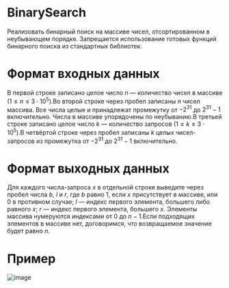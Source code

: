 # BinarySearch
Реализовать бинарный поиск на массиве чисел, отсортированном в неубывающем порядке.
Запрещается использование готовых функций бинарного поиска из стандартных библиотек.

# Формат входных данных
В первой строке записано целое число $n$ — количество чисел в массиве ($1 \leqslant n \leqslant 3 \cdot 10^5$).Во второй строке через пробел записаны $n$ чисел массива. Все числа целые и принадлежат промежутку от $-2^{31}$ до $2^{31} - 1$ включительно. Числа в массиве упорядочены по неубыванию.В третьей строке записано целое число $k$ — количество запросов ($1 \leqslant k \leqslant 3 \cdot 10^5$).В четвёртой строке через пробел записаны $k$ целых чисел-запросов из промежутка от $-2^{31}$ до $2^{31} - 1$ включительно.

# Формат выходных данных
Для каждого числа-запроса $x$ в отдельной строке выведите через пробел числа $b$, $l$ и $r$, где $b$ равно $1$, если $x$ присутствует в массиве, или $0$ в противном случае; $l$ — индекс первого элемента, большего либо равного $x$; $r$ — индекс первого элемента, большего $x$. Элементы массива нумеруются индексами от $0$ до $n-1$.Если подходящих элементов в массиве нет, договоримся, что возвращаемое значение будет равно $n$.

# Пример
![image](https://user-images.githubusercontent.com/116422832/202836133-a838a914-eb97-4fd3-bbea-879099005f46.png)
